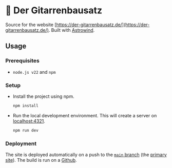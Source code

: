 # 🎸 Der Gitarrenbausatz

Source for the website [https://der-gitarrenbausatz.de/](https://der-gitarrenbausatz.de/). Built with [Astrowind](https://github.com/onwidget/astrowind).

## Usage

### Prerequisites

-   `node.js v22` and `npm`

### Setup

-   Install the project using npm.
    ```sh
    npm install
    ```
-   Run the local development environment. This will create a server on [localhost:4321](http://localhost:4321/).
    ```sh
    npm run dev
    ```

### Deployment

The site is deployed automatically on a push to the [`main` branch](https://github.com/der-gitarrenbausatz/website) (the [primary site](https://der-gitarrenbausatz.de/)). The build is run on a [Github](https://github.com/der-gitarrenbausatz/website/actions).
